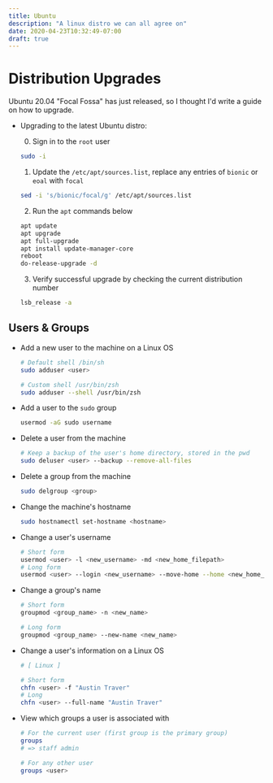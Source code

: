```yaml
---
title: Ubuntu
description: "A linux distro we can all agree on"
date: 2020-04-23T10:32:49-07:00
draft: true
---
```


# Distribution Upgrades

Ubuntu 20.04 "Focal Fossa" has just released, so I thought I'd write a guide on how to upgrade.

* Upgrading to the latest Ubuntu distro:

  0. Sign in to the `root` user

  ```sh
  sudo -i
  ```

  1. Update the `/etc/apt/sources.list`, replace any entries of `bionic` or `eoal` with `focal`

  ```sh
  sed -i 's/bionic/focal/g' /etc/apt/sources.list
  ```

  2. Run the `apt` commands below

  ```sh
  apt update
  apt upgrade
  apt full-upgrade
  apt install update-manager-core
  reboot
  do-release-upgrade -d
  ```

  3. Verify successful upgrade by checking the current distribution number

  ```sh
  lsb_release -a
  ```

## Users & Groups

* Add a new user to the machine on a Linux OS

  ```sh
  # Default shell /bin/sh
  sudo adduser <user>

  # Custom shell /usr/bin/zsh
  sudo adduser --shell /usr/bin/zsh
  ```

* Add a user to the `sudo` group

  ```sh
  usermod -aG sudo username
  ```

* Delete a user from the machine

  ```sh
  # Keep a backup of the user's home directory, stored in the pwd
  sudo deluser <user> --backup --remove-all-files
  ```

* Delete a group from the machine

  ```sh
  sudo delgroup <group>
  ```

* Change the machine's hostname

  ```sh
  sudo hostnamectl set-hostname <hostname>
  ```

* Change a user's username

  ```sh
  # Short form
  usermod <user> -l <new_username> -md <new_home_filepath>
  # Long form
  usermod <user> --login <new_username> --move-home --home <new_home_filepath>
  ```

* Change a group's name

  ```sh
  # Short form
  groupmod <group_name> -n <new_name>

  # Long form
  groupmod <group_name> --new-name <new_name>
  ```

* Change a user's information on a Linux OS

  ```sh
  # [ Linux ]

  # Short form
  chfn <user> -f "Austin Traver"
  # Long
  chfn <user> --full-name "Austin Traver"
  ```

* View which groups a user is associated with

  ```sh
  # For the current user (first group is the primary group)
  groups
  # => staff admin

  # For any other user
  groups <user>
  ```

